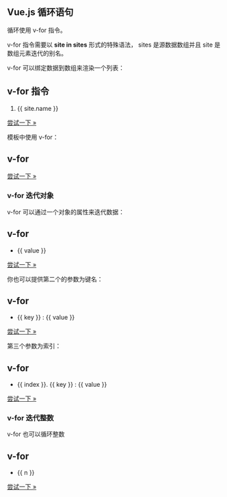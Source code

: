 ## Vue.js 循环语句

循环使用 v-for 指令。

v-for 指令需要以 **site in sites** 形式的特殊语法， sites 是源数据数组并且 site 是数组元素迭代的别名。

v-for 可以绑定数据到数组来渲染一个列表：

## v-for 指令

<div id="app">   <ol>     <li v-for="site in sites">       {{ site.name }}     </li>   </ol> </div>   <script> new Vue({   el: '#app',   data: {     sites: [       { name: 'Runoob' },       { name: 'Google' },       { name: 'Taobao' }     ]   } }) </script>



[尝试一下 »](https://www.runoob.com/try/try.php?filename=vue2-v-for)

模板中使用 v-for：

## v-for

<ul>  <template v-for="site in sites">    <li>{{ site.name }}</li>    <li>--------------</li>  </template> </ul>


[尝试一下 »](https://www.runoob.com/try/try.php?filename=vue2-v-for2)

### v-for 迭代对象

v-for 可以通过一个对象的属性来迭代数据：

## v-for

<div id="app">   <ul>     <li v-for="value in object">     {{ value }}     </li>   </ul> </div>   <script> new Vue({   el: '#app',   data: {     object: {       name: '菜鸟教程',       url: 'http://www.runoob.com',       slogan: '学的不仅是技术，更是梦想！'     }   } }) </script>


[尝试一下 »](https://www.runoob.com/try/try.php?filename=vue2-v-for-obj)

你也可以提供第二个的参数为键名：

## v-for

<div id="app">   <ul>     <li v-for="(value, key) in object">     {{ key }} : {{ value }}     </li>   </ul> </div>


[尝试一下 »](https://www.runoob.com/try/try.php?filename=vue2-v-for-obj2)

第三个参数为索引：

## v-for

<div id="app">   <ul>     <li v-for="(value, key, index) in object">      {{ index }}. {{ key }} : {{ value }}     </li>   </ul> </div>


[尝试一下 »](https://www.runoob.com/try/try.php?filename=vue2-v-for-obj3)

### v-for 迭代整数

v-for 也可以循环整数

## v-for

<div id="app">   <ul>     <li v-for="n in 10">      {{ n }}     </li>   </ul> </div>


[尝试一下 »](https://www.runoob.com/try/try.php?filename=vue2-v-for-int)